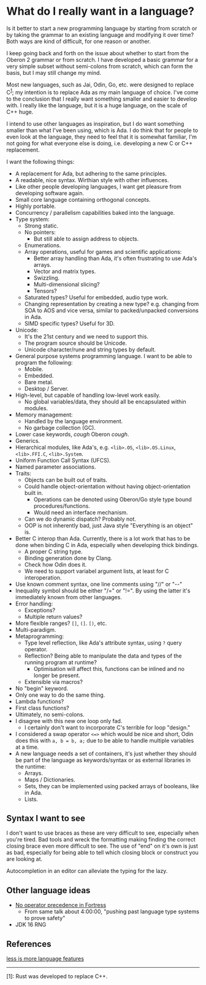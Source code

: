 # What do I really want in a language?

Is it better to start a new programming language by starting from scratch or by taking the grammar to an existing language and modifying it over time? Both ways are kind of difficult, for one reason or another.

I keep going back and forth on the issue about whether to start from the Oberon 2 grammar or from scratch. I have developed a basic grammar for a very simple subset without semi-colons from scratch, which can form the basis, but I may still change my mind.

Most new languages, such as Jai, Odin, Go, etc. were designed to replace C<sup>[1](#rust-note)</sup>; my intention is to replace Ada as my main language of choice. I've come to the conclusion that I really want something smaller and easier to develop with. I really like the language, but it is a huge language, on the scale of C++ huge.

I intend to use other languages as inspiration, but I do want something smaller than what I've been using, which is Ada. I do think that for people to even look at the language, they need to feel that it is somewhat familiar, I'm not going for what everyone else is doing, i.e. developing a new C or C++ replacement.

I want the following things:

* A replacement for Ada, but adhering to the same principles.
* A readable, nice syntax. Wirthian style with other influences.
* Like other people developing languages, I want get pleasure from developing software again.
* Small core language containing orthogonal concepts.
* Highly portable.
* Concurrency / parallelism capabilities baked into the language.
* Type system:
  * Strong static.
  * No pointers:
    * But still able to assign address to objects.
  * Enumerations.
  * Array operations, useful for games and scientific applications:
    * Better array handling than Ada, it's often frustrating to use Ada's arrays.
    * Vector and matrix types.
    * Swizzling.
    * Multi-dimensional slicing?
    * Tensors?
  * Saturated types? Useful for embedded, audio type work.
  * Changing representation by creating a new type? e.g. changing from SOA to AOS and vice versa, similar to packed/unpacked conversions in Ada.
  * SIMD specific types? Useful for 3D.
* Unicode:
  * It's the 21st century and we need to support this.
  * The program source should be Unicode.
  * Unicode character/rune and string types by default.
* General purpose systems programming language. I want to be able to program the following:
  * Mobile.
  * Embedded.
  * Bare metal.
  * Desktop / Server.
* High-level, but capable of handling low-level work easily.
  * No global variables/data, they should all be encapsulated within modules.
* Memory management:
  * Handled by the language environment.
  * No garbage collection (GC).
* Lower case keywords, *cough* Oberon *cough*.
* Generics.
* Hierarchical modules, like Ada's, e.g. ```<lib>.OS```, ```<lib>.OS.Linux```, ```<lib>.FFI.C```, ```<lib>.System```.
* Uniform Function Call Syntax (UFCS).
* Named parameter associations.
* Traits:
  * Objects can be built out of traits.
  * Could handle object-orientation without having object-orientation built in.
    * Operations can be denoted using Oberon/Go style type bound procedures/functions.
    * Would need an interface mechanism.
  * Can we do dynamic dispatch? Probably not.
  * OOP is not inherently bad, just Java style "Everything is an object" is.
* Better C interop than Ada. Currently, there is a lot work that has to be done when binding C in Ada, especially when developing thick bindings.
  * A proper C string type.
  * Binding generation done by Clang.
  * Check how Odin does it.
  * We need to support variabel argument lists, at least for C interoperation.
* Use known comment syntax, one line comments using "//" or "--"
* Inequality symbol should be either "/=" or "!=". By using the latter it's immediately known from other languages.
* Error handling:
  * Exceptions?
  * Multiple return values?
* More flexible ranges? ```[]```, ```(]```. ```[)```, etc.
* Multi-paradigm.
* Metaprogramming:
  * Type level reflection, like Ada's attribute syntax, using ```?``` query operator.
  * Reflection? Being able to manipulate the data and types of the running program at runtime?
    * Optimisation will affect this, functions can be inlined and no longer be present.
  * Extensible via macros?
* No "begin" keyword.
* Only one way to do the same thing.
* Lambda functions?
* First class functions?
* Ultimately, no semi-colons.
* I disagree with this new one loop only fad.
  * I certainly don't want to incorporate C's terrible for loop "design."
* I considered a swap operator ```<=>``` which would be nice and short, Odin does this with ```a, b = b, a;``` due to be able to handle multiple variables at a time.
* A new language needs a set of containers, it's just whether they should be part of the language as keywords/syntax or as external libraries in the runtime:
  * Arrays.
  * Maps / Dictionaries.
  * Sets, they can be implemented using packed arrays of booleans, like in Ada.
  * Lists.

## Syntax I want to see

I don't want to use braces as these are very difficult to see, especially when you're tired. Bad tools and wreck the formatting making finding the correct closing brace even more difficult to see. The use of "end" on it's own is just as bad, especially for being able to tell which closing block or construct you are looking at.

Autocompletion in an editor can alleviate the typing for the lazy.

## Other language ideas

* [No operator precedence in Fortress](https://youtu.be/hUQKaTH9TMo?t=13740)
  - From same talk about 4:00:00, "pushing past language type systems to prove safety"
* JDK 16 RNG

## References

[less is more language features](https://blog.ploeh.dk/2015/04/13/less-is-more-language-features)

---
<a name="rust-note">[1]</a>: Rust was developed to replace C++.

